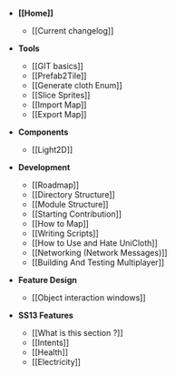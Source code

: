 * **[[Home]]**
    * [[Current changelog]]

* **Tools**
    * [[GIT basics]]
    * [[Prefab2Tile]]
    * [[Generate cloth Enum]]
    * [[Slice Sprites]]
    * [[Import Map]]
    * [[Export Map]]

* **Components**
    * [[Light2D]] 

* **Development**
    * [[Roadmap]]
    * [[Directory Structure]]
    * [[Module Structure]]
    * [[Starting Contribution]]
    * [[How to Map]]
    * [[Writing Scripts]]
    * [[How to Use and Hate UniCloth]]
    * [[Networking (Network Messages)]]
    * [[Building And Testing Multiplayer]]

* **Feature Design**
    * [[Object interaction windows]]

* **SS13 Features**
    * [[What is this section ?]]
    * [[Intents]]
    * [[Health]]
    * [[Electricity]]
